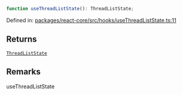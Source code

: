 ```ts
function useThreadListState(): ThreadListState;
```

Defined in: [packages/react-core/src/hooks/useThreadListState.ts:11](https://github.com/thesysdev/crayon/blob/f26f6e3fea35942286effcb2ff9bd07ac1f92984/js/packages/react-core/src/hooks/useThreadListState.ts#L11)

## Returns

[`ThreadListState`](../type-aliases/ThreadListState.md)

## Remarks

useThreadListState
